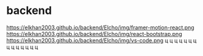 # backend
https://elkhan2003.github.io/backend/Elcho/img/framer-motion-react.png
https://elkhan2003.github.io/backend/Elcho/img/react-bootstrap.png
https://elkhan2003.github.io/backend/Elcho/img/vs-code.png
ц
ц
ц
ц
ц
ц
ц
ц
ц
ц
ц
ц
ц
ц
